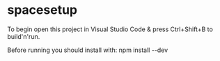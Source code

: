 # spacesetup

To begin open this project in Visual Studio Code & press Ctrl+Shift+B to build'n'run.

Before running you should install with: npm install --dev
